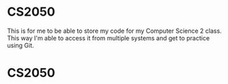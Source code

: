 # CS2050
This is for me to be able to store my code for my Computer Science 2 class. This way I'm able to access it from 
multiple systems and get to practice using Git.
# CS2050
